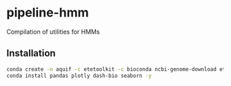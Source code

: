 # pipeline-hmm
Compilation of utilities for HMMs


## Installation

```bash
conda create -n aquif -c etetoolkit -c bioconda ncbi-genome-download ete3 ete_toolchain hmmer -y
conda install pandas plotly dash-bio seaborn -y
```
